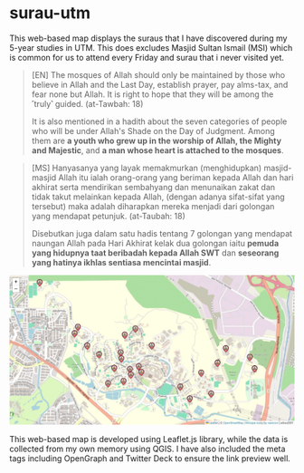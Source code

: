 # surau-utm

This web-based map displays the suraus that I have discovered during my 5-year studies in UTM. This does excludes Masjid Sultan Ismail (MSI) which is common for us to attend every Friday and surau that i never visited yet.

> [EN] The mosques of Allah should only be maintained by those who believe in Allah and the Last Day, establish prayer, pay alms-tax, and fear none but Allah. It is right to hope that they will be among the ˹truly˺ guided. (at-Tawbah: 18)
>
> It is also mentioned in a hadith about the seven categories of people who will be under Allah's Shade on the Day of Judgment. Among them are **a youth who grew up in the worship of Allah, the Mighty and Majestic**, and **a man whose heart is attached to the mosques**.
  
> [MS] Hanyasanya yang layak memakmurkan (menghidupkan) masjid-masjid Allah itu ialah orang-orang yang beriman kepada Allah dan hari akhirat serta mendirikan sembahyang dan menunaikan zakat dan tidak takut melainkan kepada Allah, (dengan adanya sifat-sifat yang tersebut) maka adalah diharapkan mereka menjadi dari golongan yang mendapat petunjuk. (at-Taubah: 18)
> 
> Disebutkan juga dalam satu hadis tentang 7 golongan yang mendapat naungan Allah pada Hari Akhirat kelak dua golongan iaitu **pemuda yang hidupnya taat beribadah kepada Allah SWT** dan **seseorang yang hatinya ikhlas sentiasa mencintai masjid**.

![Surau UTM Map](og-surau.jpg  "Surau UTM Map")

This web-based map is developed using Leaflet.js library, while the data is collected from my own memory using QGIS. I have also included the meta tags including OpenGraph and Twitter Deck to ensure the link preview well.